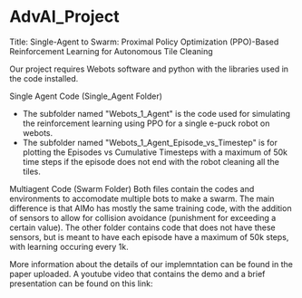 # AdvAI_Project
Title: Single-Agent to Swarm: Proximal Policy Optimization (PPO)-Based Reinforcement Learning for Autonomous Tile Cleaning

Our project requires Webots software and python with the libraries used in the code installed.

Single Agent Code (Single_Agent Folder)
- The subfolder named "Webots_1_Agent" is the code used for simulating the reinforcement learning using PPO for a single e-puck robot on webots.
- The subfolder named "Webots_1_Agent_Episode_vs_Timestep" is for plotting the Episodes vs Cumulative Timesteps with a maximum of 50k time steps if the episode does not end with the robot cleaning all the tiles.

Multiagent Code (Swarm Folder)
Both files contain the codes and environments to accomodate multiple bots to make a swarm.
The main difference is that AIMo has mostly the same training code, with the addition of sensors to allow for collision avoidance (punishment for exceeding a certain value).
The other folder contains code that does not have these sensors, but is meant to have each episode have a maximum of 50k steps, with learning occuring every 1k.

More information about the details of our implemntation can be found in the paper uploaded.
A youtube video that contains the demo and a brief presentation can be found on this link: 
